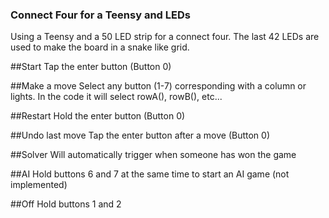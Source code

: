 ### Connect Four for a Teensy and LEDs

Using a Teensy and a 50 LED strip for a connect four. The last 42 LEDs are used to make the board in a snake like grid. 

##Start
Tap the enter button (Button 0)

##Make a move
Select any button (1-7) corresponding with a column or lights.
In the code it will select rowA(), rowB(), etc...

##Restart
Hold the enter button (Button 0)

##Undo last move
Tap the enter button after a move (Button 0)

##Solver
Will automatically trigger when someone has won the game

##AI
Hold buttons 6 and 7 at the same time to start an AI game (not implemented)

##Off
Hold buttons 1 and 2

